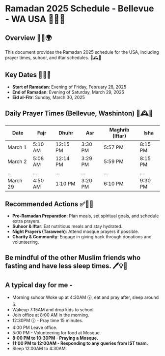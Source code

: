 # Ramadan 2025 Schedule - Bellevue - WA USA 🌙✨🕌

## Overview 🌟📜🌍
This document provides the Ramadan 2025 schedule for the USA, including prayer times, suhoor, and iftar schedules. 🕋🕰️📅

## Key Dates 📆🌙🎉
- **Start of Ramadan**: Evening of Friday, February 28, 2025
- **End of Ramadan**: Evening of Saturday, March 29, 2025
- **Eid al-Fitr**: Sunday, March 30, 2025

## Daily Prayer Times (Bellevue, Washinton) 🕌🕰️📖

| Date        | Fajr  | Dhuhr | Asr   | Maghrib (Iftar) | Isha  |
|------------|-------|-------|-------|----------------|------|
| March 1   | 5:10 AM | 12:15 PM | 3:30 PM | 5:57 PM | 8:15 PM |
| March 2   | 5:08 AM | 12:14 PM | 3:29 PM | 5:59 PM | 8:15 PM |
| ...       | ...   | ...   | ...   | ...  | ...  |
| March 29  | 4:50 AM | 1:10 PM | 3:20 PM | 6:10 PM | 9:30 PM |

## Recommended Actions ✅🤲📖
- **Pre-Ramadan Preparation**: Plan meals, set spiritual goals, and schedule extra prayers.
- **Suhoor & Iftar**: Eat nutritious meals and stay hydrated.
- **Night Prayers (Taraweeh)**: Attend mosque prayers if possible.
- **Charity & Community**: Engage in giving back through donations and volunteering.

## Be mindful of the other Muslim friends who fasting and have less sleep times. 🖊️💡🤝

## A typical day for me - 
- Morning suhoor Woke up at 4:30AM 🕟, eat and pray after, sleep around 5.
- Wakeup 7:15AM and drop kids to school.
- Join office at 8:00 AM in the morning.
- 12:30PM 🕧 - Pray time 15 minutes.
- 4:00 PM Leave office.
- 5:00 PM - Volunteering for food at Mosque.
- **8:00 PM to 10:30PM - Praying a Mosque.**
- **11:00 PM to 12:00AM - Responding to any queries from IST team.**
- Sleep 12:00AM to 4:30AM.
